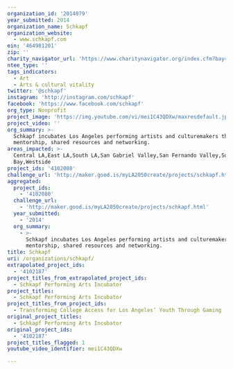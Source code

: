 ```yaml
---
organization_id: '2014079'
year_submitted: 2014
organization_name: Schkapf
organization_website:
  - www.schkapf.com
ein: '464981201'
zip: ''
charity_navigator_url: 'https://www.charitynavigator.org/index.cfm?bay=search.profile&ein=464981201'
ntee_type: ''
tags_indicators:
  - Art
  - Arts & cultural vitality
twitter: '@schkapf'
instagram: 'http://instagram.com/schkapf'
facebook: 'https://www.facebook.com/schkapf'
org_type: Nonprofit
project_image: 'https://img.youtube.com/vi/mei1C43QDXw/maxresdefault.jpg'
project_video: ''
org_summary: >-
  Schkapf incubates Los Angeles performing artists and culturemakers through
  mentorship, shared resources and networking.
areas_impacted: >-
  Central LA,East LA,South LA,San Gabriel Valley,San Fernando Valley,South
  Bay,Westside
project_ids: '4102080'
challenge_url: 'http://maker.good.is/myLA2050create/projects/schkapf.html'
aggregated:
  project_ids:
    - '4102080'
  challenge_url:
    - 'http://maker.good.is/myLA2050create/projects/schkapf.html'
  year_submitted:
    - '2014'
  org_summary:
    - >-
      Schkapf incubates Los Angeles performing artists and culturemakers through
      mentorship, shared resources and networking.
title: Schkapf
uri: /organizations/schkapf/
extrapolated_project_ids:
  - '4102187'
project_titles_from_extrapolated_project_ids:
  - Schkapf Performing Arts Incubator
project_titles:
  - Schkapf Performing Arts Incubator
project_titles_from_project_ids:
  - Transforming College Access for Los Angeles’ Youth Through Gaming
original_project_titles:
  - Schkapf Performing Arts Incubator
original_project_ids:
  - '4102187'
project_titles_flagged: 1
youtube_video_identifier: mei1C43QDXw

---
```

